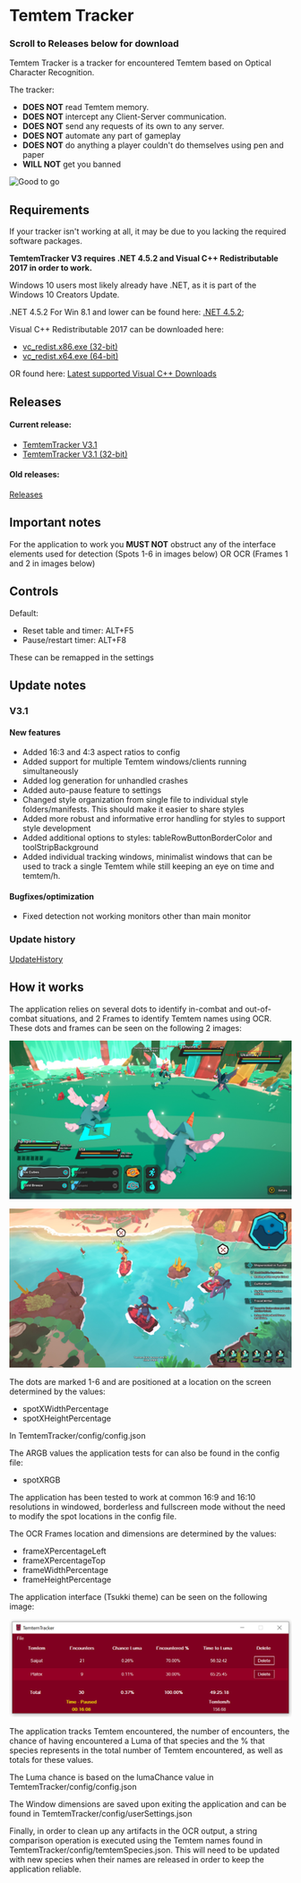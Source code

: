 # Temtem Tracker

### Scroll to Releases below for download

Temtem Tracker is a tracker for encountered Temtem based on Optical Character Recognition. 

The tracker: 
* **DOES NOT** read Temtem memory. 
* **DOES NOT** intercept any Client-Server communication. 
* **DOES NOT** send any requests of its own to any server.
* **DOES NOT** automate any part of gameplay
* **DOES NOT** do anything a player couldn't do themselves using pen and paper
* **WILL NOT** get you banned

![Good to go](https://github.com/mculig/TemtemTracker/blob/master/Images/good2go.PNG)

## Requirements

If your tracker isn't working at all, it may be due to you lacking the required software packages.

**TemtemTracker V3 requires .NET 4.5.2  and Visual C++ Redistributable 2017 in order to work.** 

Windows 10 users most likely already have .NET, as it is part of the Windows 10 Creators Update.

.NET 4.5.2 For Win 8.1 and lower can be found here: [.NET 4.5.2](https://www.microsoft.com/en-us/download/details.aspx?id=42642);

Visual C++ Redistributable 2017 can be downloaded here: 

- [vc_redist.x86.exe (32-bit)](https://aka.ms/vs/16/release/vc_redist.x86.exe)
- [vc_redist.x64.exe (64-bit)](https://aka.ms/vs/16/release/vc_redist.x64.exe) 

OR found here: [Latest supported Visual C++ Downloads](https://support.microsoft.com/en-us/help/2977003/the-latest-supported-visual-c-downloads)

## Releases

#### Current release:

- [TemtemTracker V3.1](https://github.com/mculig/TemtemTracker/releases/download/V3.1/TemtemTracker_v3.1_x64.zip)
- [TemtemTracker V3.1 (32-bit)](https://github.com/mculig/TemtemTracker/releases/download/V3.1/TemtemTracker_v3.1_x86.zip)

#### Old releases:

[Releases](https://github.com/mculig/TemtemTracker/releases)

## Important notes

For the application to work you **MUST NOT** obstruct any of the interface elements used for detection (Spots 1-6 in images below) OR OCR (Frames 1 and 2 in images below)

## Controls

Default:

* Reset table and timer: ALT+F5
* Pause/restart timer: ALT+F8

These can be remapped in the settings

## Update notes

### V3.1

#### New features

- Added 16:3 and 4:3 aspect ratios to config
- Added support for multiple Temtem windows/clients running simultaneously
- Added log generation for unhandled crashes
- Added auto-pause feature to settings
- Changed style organization from single file to individual style folders/manifests. This should make it easier to share styles
- Added more robust and informative error handling for styles to support style development
- Added additional options to styles: tableRowButtonBorderColor and toolStripBackground
- Added individual tracking windows, minimalist windows that can be used to track a single Temtem while still keeping an eye on time and temtem/h. 

#### Bugfixes/optimization

- Fixed detection not working monitors other than main monitor

### Update history

[UpdateHistory](UpdateHistory.md)

## How it works

The application relies on several dots to identify in-combat and out-of-combat situations, and 2 Frames to identify Temtem names using OCR. These dots and frames can be seen on the following 2 images:

![OCR Frames and Sampling dots](Images/OCR%20Frames%20and%20Sampling%20Dots.png)

![Sampling dots #2](Images/Sampling%20Dots.png)

The dots are marked 1-6 and are positioned at a location on the screen determined by the values:

* spotXWidthPercentage
* spotXHeightPercentage

In TemtemTracker/config/config.json

The ARGB values the application tests for can also be found in the config file:

* spotXRGB

The application has been tested to work at common 16:9 and 16:10 resolutions in windowed, borderless and fullscreen mode without the need to modify the spot locations in the config file.

The OCR Frames location and dimensions are determined by the values:

* frameXPercentageLeft
* frameXPercentageTop
* frameWidthPercentage
* frameHeightPercentage

The application interface (Tsukki theme) can be seen on the following image: 

![Application Interface](Images/Window.png)

The application tracks Temtem encountered, the number of encounters, the chance of having encountered a Luma of that species and the % that species represents in the total number of Temtem encountered, as well as totals for these values.

The Luma chance is based on the lumaChance value in TemtemTracker/config/config.json

The Window dimensions are saved upon exiting the application and can be found in TemtemTracker/config/userSettings.json

Finally, in order to clean up any artifacts in the OCR output, a string comparison operation is executed using the Temtem names found in TemtemTracker/config/temtemSpecies.json. This will need to be updated with new species when their names are released in order to keep the application reliable.